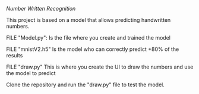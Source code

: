 *Number Written Recognition*

This project is based on a model that allows predicting handwritten numbers.

FILE "Model.py": Is the file where you create and trained the model


FILE "mnistV2.h5" Is the model who can correctly predict +80% of the results


FILE "draw.py" This is where you create the UI to draw the numbers and use the model to predict


Clone the repository and run the "draw.py" file to test the model. 
